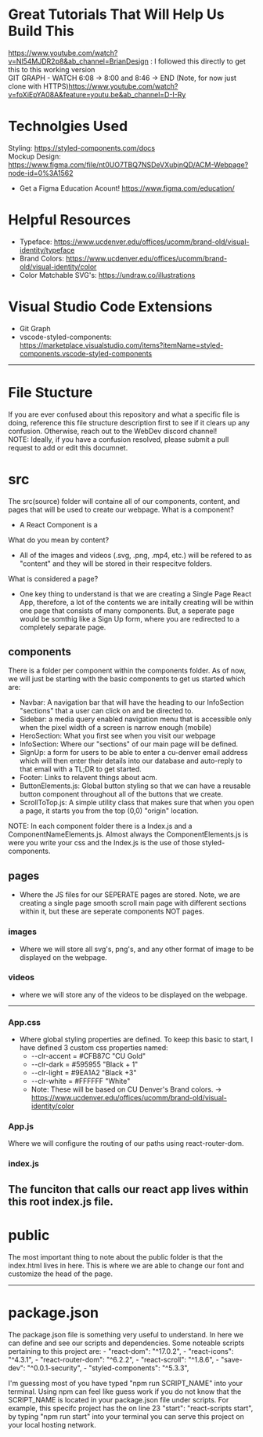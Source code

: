 # Great Tutorials That Will Help Us Build This
https://www.youtube.com/watch?v=Nl54MJDR2p8&ab_channel=BrianDesign : I followed this directly to get this to this working version</br>
GIT GRAPH - WATCH 6:08 -> 8:00 and 8:46 -> END (Note, for now just clone with HTTPS)https://www.youtube.com/watch?v=foXiEpYA08A&feature=youtu.be&ab_channel=D-I-Ry</br>

# Technolgies Used
Styling: https://styled-components.com/docs </br>
Mockup Design: https://www.figma.com/file/nt0UO7TBQ7NSDeVXubjnQD/ACM-Webpage?node-id=0%3A1562 </br>
  - Get a Figma Education Acount! https://www.figma.com/education/ </br>

# Helpful Resources
- Typeface: https://www.ucdenver.edu/offices/ucomm/brand-old/visual-identity/typeface
- Brand Colors: https://www.ucdenver.edu/offices/ucomm/brand-old/visual-identity/color
- Color Matchable SVG's: https://undraw.co/illustrations

# Visual Studio Code Extensions 
- Git Graph
- vscode-styled-components: https://marketplace.visualstudio.com/items?itemName=styled-components.vscode-styled-components
------------------------------------------------------------------------------------------------------------------------------------------------
# File Stucture
If you are ever confused about this repository and what a specific file is doing, reference this file structure description first to see if it clears up any confusion. Otherwise, reach out to the WebDev discord channel!<br />
NOTE: Ideally, if you have a confusion resolved, please submit a pull request to add or edit this documnet.

# src 
The src(source) folder will containe all of our components, content, and pages that will be used to create our webpage.
What is a component?
  - A React Component is a

What do you mean by content?
  - All of the images and videos (.svg, .png, .mp4, etc.) will be refered to as "content" and they will be stored in their respecitve folders. 

What is considered a page?
  - One key thing to understand is that we are creating a Single Page React App, therefore, a lot of the contents we are initally creating will be within one page that consists of many components. But, a seperate page would be somthig like a Sign Up form, where you are redirected to a completely separate page.

## components 
There is a folder per component within the components folder. As of now, we will just be starting with the basic components to get us started which are:
- Navbar: A navigation bar that will have the heading to our InfoSection "sections" that a user can click on and be directed to.
- Sidebar: a media query enabled navigation menu that is accessible only when the pixel width of a screen is narrow enough (mobile)
- HeroSection: What you first see when you visit our webpage
- InfoSection: Where our "sections" of our main page will be defined.
- SignUp: a form for users to be able to enter a cu-denver email address which will then enter their details into our database and auto-reply to that email with a TL;DR to get started.
- Footer: Links to relavent things about acm.
- ButtonElements.js: Global button styling so that we can have a reusable button component throughout all of the buttons that we create.
- ScrollToTop.js: A simple utility class that makes sure that when you open a page, it starts you from the top (0,0) "origin" location.

NOTE: In each component folder there is a Index.js and a ComponentNameElements.js. Almost always the ComponentElements.js is were you write your css and the Index.js is the use of those styled-components.

## pages
- Where the JS files for our SEPERATE pages are stored. Note, we are creating a single page smooth scroll main page with different sections within it, but these are seperate components NOT pages.


### images
- Where we will store all svg's, png's, and any other format of image to be displayed on the webpage.

### videos
- where we will store any of the videos to be displayed on the webpage.
------------------------------------------------------------------------------------------------------------------------------------------------

### App.css
- Where global styling properties are defined. To keep this basic to start, I have defined 3 custom css properties named:
  - --clr-accent = #CFB87C "CU Gold"
  - --clr-dark = #595955 "Black + 1"
  - --clr-light = #9EA1A2 "Black +3"
  - --clr-white = #FFFFFF "White"
  - Note: These will be based on CU Denver's Brand colors. -> https://www.ucdenver.edu/offices/ucomm/brand-old/visual-identity/color

### App.js
Where we will configure the routing of our paths using react-router-dom.

### index.js
The funciton that calls our react app lives within this root index.js file.
------------------------------------------------------------------------------------------------------------------------------------------------
# public
The most important thing to note about the public folder is that the index.html lives in here. This is where we are able to change our font and customize the head of the page.

------------------------------------------------------------------------------------------------------------------------------------------------
# package.json
The package.json file is something very useful to understand. In here we can define and see our scripts and dependencies.
Some noteable scripts pertaining to this project are:
    - "react-dom": "^17.0.2",
    - "react-icons": "^4.3.1",
    - "react-router-dom": "^6.2.2",
    - "react-scroll": "^1.8.6",
    - "save-dev": "^0.0.1-security",
    - "styled-components": "^5.3.3",
    
 I'm guessing most of you have typed "npm run SCRIPT_NAME" into your terminal. Using npm can feel like guess work if you do not know that the SCRIPT_NAME is located in your package.json file under scripts. For example, this specifc project has the on line 23 "start": "react-scripts start", by typing "npm run start" into your terminal you can serve this project on your local hosting network.
    
 
